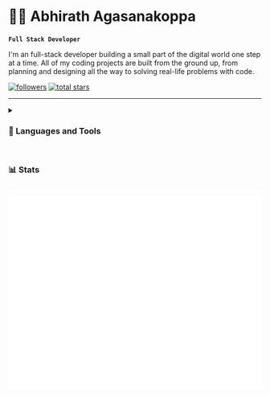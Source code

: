 # 👨‍💻 Abhirath Agasanakoppa

**`Full Stack Developer`**

I'm an full-stack developer building a small part of the digital world one step at a time. All of my coding projects are built from the ground up, from planning and designing all the way to solving real-life problems with code.

   <p align="left">
      <a href="https://github.com/TalkativeDiv?tab=followers">
         <img alt="followers" title="Follow me on Github" src="https://custom-icon-badges.demolab.com/github/followers/TalkativeDiv?color=236ad3&labelColor=1155ba&style=for-the-badge&logo=person-add&label=Follow&logoColor=white"/></a>
      <a href="https://github.com/TalkativeDiv?tab=repositories&sort=stargazers">
         <img alt="total stars" title="Total stars on GitHub" src="https://custom-icon-badges.demolab.com/github/stars/TalkativeDiv?color=55960c&style=for-the-badge&labelColor=488207&logo=star"/></a>
   </p>

---

<details> <summary><h3>🧰 Languages and Tools</h3></summary>
<img src="https://img.shields.io/badge/react-%2320232a.svg?style=for-the-badge&logo=react&logoColor=%2361DAFB" alt="React">
<img src="https://img.shields.io/badge/vite-%23646CFF.svg?style=for-the-badge&logo=vite&logoColor=white" alt="Vite">
<img src="https://img.shields.io/badge/tailwindcss-%2338B2AC.svg?style=for-the-badge&logo=tailwind-css&logoColor=white" alt="Tailwind">
<img src="https://img.shields.io/badge/typescript-%23007ACC.svg?style=for-the-badge&logo=typescript&logoColor=white" alt="Typescript">
<img src="https://img.shields.io/badge/Next-black?style=for-the-badge&logo=next.js&logoColor=white" alt="NextJS">
<img src="https://img.shields.io/badge/SASS-hotpink.svg?style=for-the-badge&logo=SASS&logoColor=white" alt="Sass (SCSS)">
<img src="https://img.shields.io/badge/webpack-%238DD6F9.svg?style=for-the-badge&logo=webpack&logoColor=black" alt="Webpack">
<img src="https://img.shields.io/badge/bootstrap-%23563D7C.svg?style=for-the-badge&logo=bootstrap&logoColor=white" alt="Bootstrap">
<img src="https://img.shields.io/badge/chakra-%234ED1C5.svg?style=for-the-badge&logo=chakraui&logoColor=white" alt="Chakra UI">
<img src="https://img.shields.io/badge/styled--components-DB7093?style=for-the-badge&logo=styled-components&logoColor=white" alt="Styled Components">
<img src="https://img.shields.io/badge/node.js-6DA55F?style=for-the-badge&logo=node.js&logoColor=white" alt="Node.JS">
<img src="https://img.shields.io/badge/Visual%20Studio%20Code-0078d7.svg?style=for-the-badge&logo=visual-studio-code&logoColor=white" alt="VSCode">
<img src="https://img.shields.io/badge/NeoVim-%2357A143.svg?&style=for-the-badge&logo=neovim&logoColor=white" alt="Neovim">
</details>

<br />

### 📊 Stats
<img src="./achievements.svg" alt="achievements"/>
<img src="./github-metrics.svg" alt="github metrics"/>

<!--
![Readme Stats](https://github-readme-stats.vercel.app/api?username=TalkativeDiv&bg_color=1e1e2e&text_color=cdd6f4&icon_color=cba6f7&title_color=94e2d5&hide_border=true&include_all_commits=false&count_private=false)
<br/>

![Streak Stats](https://github-readme-streak-stats.herokuapp.com/?user=TalkativeDiv&background=1e1e2e&theme=holi-theme&hide_border=true)
<br/>

![Top Programming Languages](https://github-readme-stats.vercel.app/api/top-langs/?username=TalkativeDiv&bg_color=1e1e2e&text_color=cdd6f4&icon_color=cba6f7&title_color=94e2d5&hide_border=true&include_all_commits=false&count_private=false&layout=compact)

[![My Tech Stack](https://github-readme-tech-stack.vercel.app/api/cards?lineCount=2&theme=catppuccin_mocha&line1=react,react,2cb2b5;vite,vite,e6ed67;Tailwind%20CSS,Tailwind%20CSS,123fd3;&line2=Node.js,Node.js,0f5f8d;Express,Express,352489;&frameborder=none)](https://github-readme-tech-stack.vercel.app/api/cards?lineCount=2&theme=catppuccin_mocha&line1=react,react,2cb2b5;vite,vite,e6ed67;Tailwind%20CSS,Tailwind%20CSS,123fd3;&line2=Node.js,Node.js,0f5f8d;Express,Express,352489;&frameborder=none)
 ![GitHub Streak](https://streak-stats.demolab.com?user=ForrestKnight&theme=gruvbox&border_radius=4.5)
-->
#

